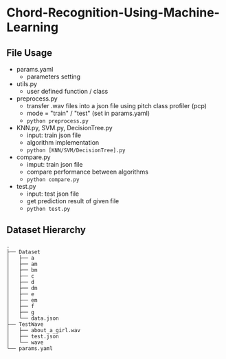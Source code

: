 # Chord-Recognition-Using-Machine-Learning

## File Usage
- params.yaml
  - parameters setting
- utils.py
  - user defined function / class
- preprocess.py
  - transfer .wav files into a json file using pitch class profiler (pcp)
  - mode = "train" / "test" (set in params.yaml)
  - `python preprocess.py`
- KNN.py, SVM.py, DecisionTree.py
  - input: train json file
  - algorithm implementation
  - `python [KNN/SVM/DecisionTree].py`
- compare.py
  - imput: train json file
  - compare performance between algorithms
  - `python compare.py`
- test.py
  - input: test json file
  - get prediction result of given file
  - `python test.py`
  
## Dataset Hierarchy
```
.
├── Dataset
│   ├── a
│   ├── am
│   ├── bm
│   ├── c
│   ├── d
│   ├── dm
│   ├── e
│   ├── em
│   ├── f
│   ├── g
│   └── data.json
├── TestWave
│   ├── about_a_girl.wav
│   ├── test.json
│   └── wave
└── params.yaml
```



